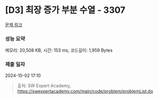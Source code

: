 # [D3] 최장 증가 부분 수열 - 3307 

[문제 링크](https://swexpertacademy.com/main/code/problem/problemDetail.do?contestProbId=AWBOKg-a6l0DFAWr) 

### 성능 요약

메모리: 20,508 KB, 시간: 153 ms, 코드길이: 1,959 Bytes

### 제출 일자

2024-10-02 17:10



> 출처: SW Expert Academy, https://swexpertacademy.com/main/code/problem/problemList.do